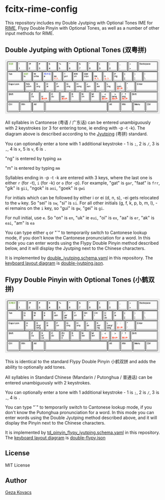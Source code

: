 # fcitx-rime-config

This repository includes my Double Jyutping with Optional Tones IME for [RIME](https://rime.im/), Flypy Double Pinyin with Optional Tones, as well as a number of other input methods for RIME.

## Double Jyutping with Optional Tones (双粤拼)

![](double-jyutping.png)

All syllables in Cantonese (粤语 / 广东话) can be entered unambiguously with 2 keystrokes (or 3 for entering tone, ie ending with -p -t -k). The diagram above is described according to the [Jyutping](https://en.wikipedia.org/wiki/Jyutping) (粤拼) standard.

You can optionally enter a tone with 1 additional keystroke - 1 is `;`, 2 is `/`, 3 is `,`, 4 is `x`, 5 is `v`, 6 is `.`

"ng" is entered by typing `aa`

"m" is entered by typing `mm`

Syllables ending in -p -t -k are entered with 3 keys, where the last one is either `r` (for -t), `i` (for -k) or `o` (for -p). For example, "gat" is `gar`, "faat" is `frr`, "gik" is `gii`, "ngok" is `aoi`, "goek" is `gwi`

For initials which can be followed by either i or ei (d, n, s), -ei gets relocated to the `w` key. So "sei" is `sw`, "si" is `si`. For all other initials (g, f, k, p, b, m, l), -ei remains on the `i` key, so "gui" is `gw`, "gei" is `gi`.

For null initial, use `e`. So "on" is `en`, "uk" ie `eui`, "oi" is `ex`, "aa" is `er`, "ak" is `eai`, "am" is `ea`

You can type either `q` or "\`" to temporarily switch to Cantonese lookup mode, if you don't know the Cantonese pronunciation for a word. In this mode you can enter words using the Flypy Double Pinyin method described below, and it will display the Jyutping next to the Chinese characters.

It is implemented by [double_jyutping.schema.yaml](https://github.com/gkovacs/fcitx-rime-config/blob/master/double_jyutping.schema.yaml) in this repository. The [keyboard layout diagram](http://www.keyboard-layout-editor.com/) is [double-jyutping.json](https://github.com/gkovacs/fcitx-rime-config/blob/master/double-jyutping.json).

## Flypy Double Pinyin with Optional Tones (小鹤双拼)

![](double-flypy.png)

This is identical to the standard Flypy Double Pinyin 小鹤双拼 and adds the ability to optionally add tones.

All syllables in Standard Chinese (Mandarin / Putonghua / 普通话) can be entered unambiguously with 2 keystrokes.

You can optionally enter a tone with 1 additional keystroke - 1 is `;`, 2 is `/`, 3 is `,`, 4 is `.`

You can type "\`" to temporarily switch to Cantonese lookup mode, if you don't know the Putonghua pronunciation for a word. In this mode you can enter words using the Double Jyutping method described above, and it will display the Pinyin next to the Chinese characters.

It is implemented by [td_pinyin_flypy_jyutping.schema.yaml](https://github.com/gkovacs/fcitx-rime-config/blob/master/td_pinyin_flypy_jyutping.schema.yaml) in this repository. The [keyboard layout diagram](http://www.keyboard-layout-editor.com/) is [double-flypy.json](https://github.com/gkovacs/fcitx-rime-config/blob/master/double-flypy.json)

## License

MIT License

## Author

[Geza Kovacs](https://github.com/gkovacs)
